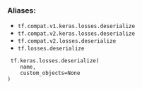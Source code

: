 ### Aliases:
- `tf.compat.v1.keras.losses.deserialize`
- `tf.compat.v2.keras.losses.deserialize`
- `tf.compat.v2.losses.deserialize`
- `tf.losses.deserialize`

```
 tf.keras.losses.deserialize(
    name,
    custom_objects=None
)
```
